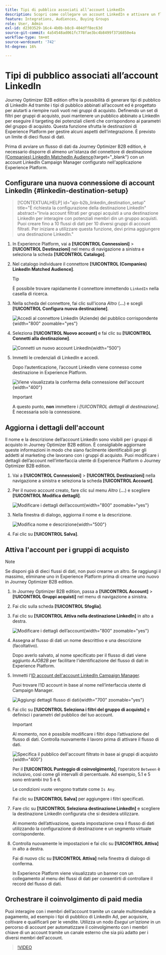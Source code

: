 ```yaml
---
title: Tipi di pubblico associati all’account LinkedIn
description: Scopri come collegare un account LinkedIn e attivare un flusso di dati per i gruppi di acquisto.
feature: Integrations, Audiences, Buying Groups
role: User, Admin
exl-id: d2303529-16c4-4b0b-b8c8-404dff8ec63d
source-git-commit: 4a54548ad061fc778fae3bc4b8499f3716850e4a
workflow-type: tm+mt
source-wordcount: '742'
ht-degree: 16%

---
```


# Tipi di pubblico associati all’account LinkedIn

Journey Optimizer B2B edition offre la possibilità di generare tipi di pubblico di LinkedIn Ad tramite i tipi di pubblico abbinati all’account ed è progettato per aiutarti a riempire ruoli vuoti nei gruppi di acquisto. Definendo un set di filtri per gruppi di acquisto, puoi mantenere un pubblico abbinato a LinkedIn per eseguire il targeting dei potenziali clienti che corrispondono ai parametri del gruppo di acquisto. Questa funzione sfrutta le destinazioni di Experience Platform per gestire alcuni aspetti dell’integrazione. È previsto un limite di dieci flussi di dati.

Prima di avviare un flusso di dati da Journey Optimizer B2B edition, è necessario disporre di almeno un&#39;istanza del connettore di destinazione [(Companies) LinkedIn MatchedIn Audience](https://experienceleague.adobe.com/en/docs/experience-platform/destinations/catalog/social/linkedin#connect){target="_blank"} con un account LinkedIn Campaign Manager configurato nell&#39;applicazione Experience Platform.

## Configurare una nuova connessione di account LinkedIn {#linkedin-destination-setup}

>[!CONTEXTUALHELP]
>id="ajo-b2b_linkedin_destination_setup"
>title="È richiesta la configurazione della destinazione LinkedIn"
>abstract="Invia account filtrati per gruppi acquisti a una destinazione LinkedIn per interagire con potenziali membri din un gruppo acquisti. Puoi creare fino a 10 flussi di dati per 10 diversi gruppi di account filtrati. Per iniziare a utilizzare questa funzione, devi prima aggiungere una destinazione LinkedIn."

1. In Experience Platform, vai a **[!UICONTROL Connessioni]** > **[!UICONTROL Destinazioni]** nel menu di navigazione a sinistra e seleziona la scheda **[!UICONTROL Catalogo]**.

1. Nel catalogo individuare il connettore **[!UICONTROL (Companies) LinkedIn Matched Audience]**.

   >[!TIP]
   >
   >È possibile trovare rapidamente il connettore immettendo `LinkedIn` nella casella di ricerca.

1. Nella scheda del connettore, fai clic sull&#39;icona _Altro_ (**...**) e scegli **[!UICONTROL Configura nuova destinazione]**.

   ![Accedi al connettore LinkedIn (Aziende) del pubblico corrispondente](./assets/aep-destinations-catalog-linkedin.png){width="800" zoomable="yes"}

1. Seleziona **[!UICONTROL Nuovo account]** e fai clic su **[!UICONTROL Connetti alla destinazione]**.

   ![Connetti un nuovo account LinkedIn](./assets/aep-destinations-catalog-linkedin-new-account.png){width="500"}

1. Immetti le credenziali di LinkedIn e accedi.

   Dopo l’autenticazione, l’account LinkedIn viene connesso come destinazione in Experience Platform.

   ![Viene visualizzata la conferma della connessione dell&#39;account](./assets/aep-destinations-catalog-linkedin-connected.png){width="400"}

   >[!IMPORTANT]
   >
   >A questo punto, **non** immettere i _[!UICONTROL dettagli di destinazione]_. È necessaria solo la connessione.

## Aggiorna i dettagli dell&#39;account

Il nome e la descrizione dell’account LinkedIn sono visibili per i gruppi di acquisto in Journey Optimizer B2B edition. È consigliabile aggiornare queste informazioni in modo che siano facilmente identificabili per gli addetti al marketing che lavorano con i gruppi di acquisto. Puoi modificare i dettagli dell’account nell’interfaccia utente di Experience Platform o Journey Optimizer B2B edition.

1. Vai a **[!UICONTROL Connessioni]** > **[!UICONTROL Destinazioni]** nella navigazione a sinistra e seleziona la scheda **[!UICONTROL Account]**.

1. Per il nuovo account creato, fare clic sul menu _Altro_ (**...**) e scegliere **[!UICONTROL Modifica dettagli]**.

   ![Modificare i dettagli dell’account](./assets/aep-destinations-accounts-edit-details.png){width="800" zoomable="yes"}

1. Nella finestra di dialogo, aggiorna il nome e la descrizione.

   ![Modifica nome e descrizione](./assets/destinations-linkedin-account-edit-details-dialog.png){width="500"}

1. Fai clic su **[!UICONTROL Salva]**.

## Attiva l&#39;account per i gruppi di acquisto

>[!NOTE]
>
>Se disponi già di dieci flussi di dati, non puoi crearne un altro. Se raggiungi il massimo, eliminane uno in Experience Platform prima di crearne uno nuovo in Journey Optimizer B2B edition.

1. In Journey Optimizer B2B edition, passa a **[!UICONTROL Account]** > **[!UICONTROL Gruppi acquisti]** nel menu di navigazione a sinistra.

1. Fai clic sulla scheda **[!UICONTROL Sfoglia]**.

1. Fai clic su **[!UICONTROL Attiva nella destinazione LinkedIn]** in alto a destra.

   ![Modificare i dettagli dell’account](./assets/activate-linkedin-destination.png){width="800" zoomable="yes"}

1. Assegna al flusso di dati un nome descrittivo e una descrizione (facoltativo).

   Dopo averlo salvato, al nome specificato per il flusso di dati viene aggiunto _AJOB2B_ per facilitare l&#39;identificazione del flusso di dati in Experience Platform.

1. Immetti l&#39;[ID account dell&#39;account LinkedIn Campaign Manager](https://www.linkedin.com/help/lms/answer/a424270).

   Puoi trovare l’ID account in base al nome nell’interfaccia utente di Campaign Manager.

   ![Aggiungi dettagli flusso di dati](./assets/destinations-linkedin-activate-details.png){width="700" zoomable="yes"}

1. Fai clic su **[!UICONTROL Seleziona i filtri del gruppo di acquisto]** e definisci i parametri del pubblico del tuo account.

   >[!IMPORTANT]
   >
   >Al momento, non è possibile modificare i filtri dopo l’attivazione del flusso di dati. Controlla nuovamente il lavoro prima di attivare il flusso di dati.

   ![Specifica il pubblico dell&#39;account filtrato in base ai gruppi di acquisto](./assets/destinations-linkedin-activate-buying-group-filters.png){width="400"}

   Per il **[!UICONTROL Punteggio di coinvolgimento]**, l’operatore `Between` è inclusivo, così come gli intervalli di percentuale. Ad esempio, 5.1 e 5 sono entrambi _tra_ 5 e 6.

   Le condizioni vuote vengono trattate come `Is Any`.

   Fai clic su **[!UICONTROL Salva]** per aggiungere i filtri specificati.

1. Fare clic su **[!UICONTROL Seleziona destinazione LinkedIn]** e scegliere la destinazione LinkedIn configurata che si desidera utilizzare.

   Al momento dell’attivazione, questa impostazione crea il flusso di dati utilizzando la configurazione di destinazione e un segmento virtuale corrispondente.

1. Controlla nuovamente le impostazioni e fai clic su **[!UICONTROL Attiva]** in alto a destra.

   Fai di nuovo clic su **[!UICONTROL Attiva]** nella finestra di dialogo di conferma.

   In Experience Platform viene visualizzato un banner con un collegamento al menu dei flussi di dati per consentirti di controllare il record del flusso di dati.

## Orchestrare il coinvolgimento di paid media

Puoi interagire con i membri dell’account tramite un canale multimediale a pagamento, ad esempio i tipi di pubblico di LinkedIn Ad, per acquisire, coltivare e qualificarli per le vendite. Utilizza un nodo _Esegui un&#39;azione_ in un percorso di account per automatizzare il coinvolgimento con i membri chiave di un account tramite un canale esterno che sia più adatto per i diversi membri dell&#39;account.

>[!VIDEO](https://video.tv.adobe.com/v/3448649/?learn=on)